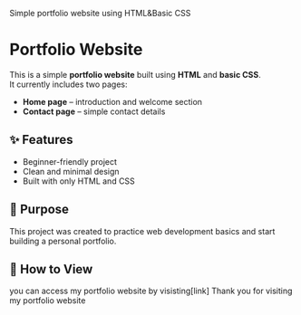 Simple portfolio website using HTML&Basic CSS
# Portfolio Website  

This is a simple **portfolio website** built using **HTML** and **basic CSS**.  
It currently includes two pages:  
- **Home page** – introduction and welcome section  
- **Contact page** – simple contact details  

## ✨ Features  
- Beginner-friendly project  
- Clean and minimal design  
- Built with only HTML and CSS  

## 🚀 Purpose  
This project was created to practice web development basics and start building a personal portfolio.  

## 📂 How to View  

you can access my portfolio website by visisting[link]
Thank you for visiting my portfolio website

